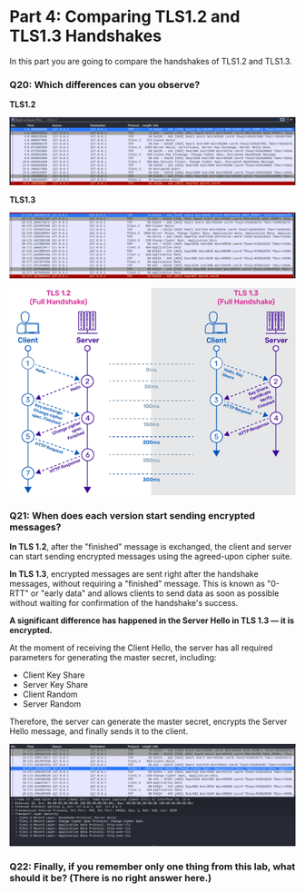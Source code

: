 # Part 4: Comparing TLS1.2 and TLS1.3 Handshakes

In this part you are going to compare the handshakes of TLS1.2 and TLS1.3.



### Q20: Which differences can you observe?

**TLS1.2**

![tls1_2](images/tls1_2.png)

**TLS1.3**

![tls1_3](images/tls1_3.png)

![Differences between TLS 1.2 and TLS 1.3 Full Handshake](images/differences-between-tls-1.2-and-tls-1.3-full-handshake.png)



### Q21: When does each version start sending encrypted messages?

**In TLS 1.2**, after the "finished" message is exchanged, the client and server can start sending encrypted messages using the agreed-upon cipher suite.

**In TLS 1.3**, encrypted messages are sent right after the handshake messages, without requiring a "finished" message. This is known as "0-RTT" or "early data" and allows clients to send data as soon as possible without waiting for confirmation of the handshake's success.

**A significant difference has happened in the Server Hello in TLS 1.3 — it is encrypted.**

At the moment of receiving the Client Hello, the server has all required parameters for generating the master secret, including:

- Client Key Share
- Server Key Share
- Client Random
- Server Random

Therefore, the server can generate the master secret, encrypts the Server Hello message, and finally sends it to the client.

![Q21_1](images/Q21_1.png)

### Q22: Finally, if you remember only one thing from this lab, what should it be? (There is no right answer here.)



